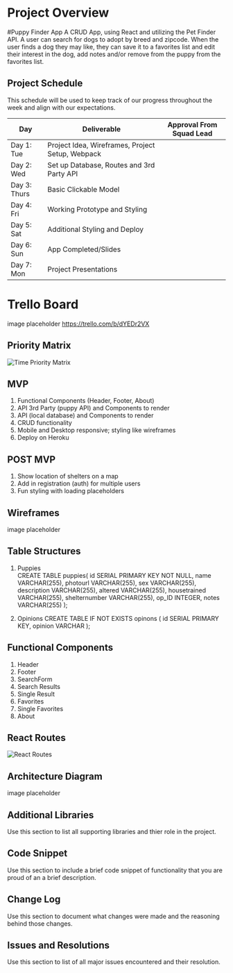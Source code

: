 # Project Overview

#Puppy Finder App
A CRUD App, using React and utilizing the Pet Finder API. A user can search for dogs to adopt by breed and zipcode. When the user finds a dog they may like, they can save it to a favorites list and edit their interest in the dog, add notes and/or remove from the puppy from the favorites list.

## Project Schedule

This schedule will be used to keep track of our progress throughout the week and align with our expectations.  

|  Day | Deliverable | Approval From Squad Lead
|---|---| ---|
|Day 1: Tue| Project Idea, Wireframes, Project Setup, Webpack|
|Day 2: Wed| Set up Database, Routes and 3rd Party API|
|Day 3: Thurs| Basic Clickable Model |
|Day 4: Fri| Working Prototype and Styling|
|Day 5: Sat| Additional Styling and Deploy |
|Day 6: Sun| App Completed/Slides |
|Day 7: Mon| Project Presentations |

# Trello Board

image placeholder
https://trello.com/b/dYEDr2VX

## Priority Matrix

![Time Priority Matrix](https://trello-attachments.s3.amazonaws.com/5a6ca2635159f923e03bf7bd/5a70d14fc8231d31403396e0/cefbb478b8ad7ee1375cd7ff427a02f9/Image_uploaded_from_iOS_(9).jpg) 

## MVP 

1. Functional Components (Header, Footer, About) 
2. API 3rd Party (puppy API) and Components to render
3. API (local database) and Components to render
4. CRUD functionality
5. Mobile and Desktop responsive; styling like wireframes
6. Deploy on Heroku

## POST MVP

1. Show location of shelters on a map
2. Add in registration (auth) for multiple users
3. Fun styling with loading placeholders

## Wireframes

image placeholder

## Table Structures
    
1. Puppies    
    CREATE TABLE puppies(
      id SERIAL PRIMARY KEY NOT NULL,
      name VARCHAR(255),
      photourl VARCHAR(255),
      sex VARCHAR(255),
      description VARCHAR(255),
      altered VARCHAR(255),
      housetrained VARCHAR(255),
      shelternumber VARCHAR(255),
      op_ID INTEGER,
      notes VARCHAR(255)
    );

2. Opinions
    CREATE TABLE IF NOT EXISTS opinons (
        id SERIAL PRIMARY KEY,
        opinion VARCHAR
    );


## Functional Components

1. Header
2. Footer
3. SearchForm
4. Search Results
5. Single Result
6. Favorites
7. Single Favorites
8. About

## React Routes

![React Routes](https://trello-attachments.s3.amazonaws.com/5a6ca2635159f923e03bf7bd/5a70d12ec3c6b594e6594953/e8469eb784c0866bda8152b7a1ab333a/Image_uploaded_from_iOS_(6).jpg) 

## Architecture Diagram

image placeholder

## Additional Libraries
Use this section to list all supporting libraries and thier role in the project. 

## Code Snippet

Use this section to include a brief code snippet of functionality that you are proud of an a brief description.  

## Change Log
 Use this section to document what changes were made and the reasoning behind those changes.  

## Issues and Resolutions
 Use this section to list of all major issues encountered and their resolution.
